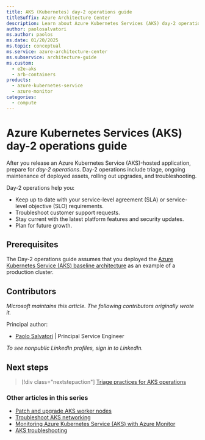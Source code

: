 ```yaml
---
title: AKS (Kubernetes) day-2 operations guide
titleSuffix: Azure Architecture Center
description: Learn about Azure Kubernetes Services (AKS) day-2 operations, such as triage, patching, upgrading, and troubleshooting.
author: paolosalvatori
ms.author: paolos
ms.date: 01/20/2025
ms.topic: conceptual
ms.service: azure-architecture-center
ms.subservice: architecture-guide
ms.custom:
  - e2e-aks
  - arb-containers
products:
  - azure-kubernetes-service
  - azure-monitor
categories:
  - compute
---
```


# Azure Kubernetes Services (AKS) day-2 operations guide

After you release an Azure Kubernetes Service (AKS)-hosted application, prepare for *day-2 operations*. Day-2 operations include triage, ongoing maintenance of deployed assets, rolling out upgrades, and troubleshooting.

Day-2 operations help you:

- Keep up to date with your service-level agreement (SLA) or service-level objective (SLO) requirements.
- Troubleshoot customer support requests.
- Stay current with the latest platform features and security updates.
- Plan for future growth.

## Prerequisites

The Day-2 operations guide assumes that you deployed the [Azure Kubernetes Service (AKS) baseline architecture](/azure/architecture/reference-architectures/containers/aks/baseline-aks) as an example of a production cluster.

## Contributors

*Microsoft maintains this article. The following contributors originally wrote it.*

Principal author:

- [Paolo Salvatori](https://www.linkedin.com/in/paolo-salvatori) | Principal Service Engineer

*To see nonpublic LinkedIn profiles, sign in to LinkedIn.*

## Next steps

> [!div class="nextstepaction"]
> [Triage practices for AKS operations](./aks-triage-practices.md)

### Other articles in this series

- [Patch and upgrade AKS worker nodes](./aks-upgrade-practices.md)
- [Troubleshoot AKS networking](./troubleshoot-network-aks.md)
- [Monitoring Azure Kubernetes Service (AKS) with Azure Monitor](/azure/aks/monitor-aks?toc=/azure/architecture/toc.json&bc=/azure/architecture/_bread/toc.json)
- [AKS troubleshooting](/azure/aks/troubleshooting?toc=/azure/architecture/toc.json&bc=/azure/architecture/_bread/toc.json)

